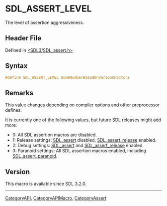 # SDL_ASSERT_LEVEL

The level of assertion aggressiveness.

## Header File

Defined in [<SDL3/SDL_assert.h>](https://github.com/libsdl-org/SDL/blob/main/include/SDL3/SDL_assert.h)

## Syntax

```c
#define SDL_ASSERT_LEVEL SomeNumberBasedOnVariousFactors
```

## Remarks

This value changes depending on compiler options and other preprocessor
defines.

It is currently one of the following values, but future SDL releases might
add more:

- 0: All SDL assertion macros are disabled.
- 1: Release settings: [SDL_assert](SDL_assert) disabled,
  [SDL_assert_release](SDL_assert_release) enabled.
- 2: Debug settings: [SDL_assert](SDL_assert) and
  [SDL_assert_release](SDL_assert_release) enabled.
- 3: Paranoid settings: All SDL assertion macros enabled, including
  [SDL_assert_paranoid](SDL_assert_paranoid).

## Version

This macro is available since SDL 3.2.0.





----
[CategoryAPI](CategoryAPI), [CategoryAPIMacro](CategoryAPIMacro), [CategoryAssert](CategoryAssert)

